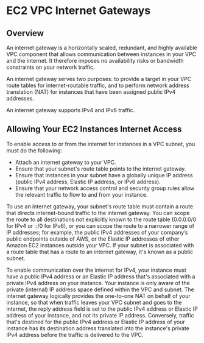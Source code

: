 # EC2 VPC Internet Gateways
## Overview
An internet gateway is a horizontally scaled, redundant, and highly available VPC component that allows communication between instances in your VPC and the internet.
It therefore imposes no availability risks or bandwidth constraints on your network traffic.

An internet gateway serves two purposes: to provide a target in your VPC route tables for internet-routable traffic, and to perform network address translation (NAT) for instances that have been assigned public IPv4 addresses.

An internet gateway supports IPv4 and IPv6 traffic.

## Allowing Your EC2 Instances Internet Access
To enable access to or from the internet for instances in a VPC subnet, you must do the following:
- Attach an internet gateway to your VPC.
- Ensure that your subnet's route table points to the internet gateway.
- Ensure that instances in your subnet have a globally unique IP address (public IPv4 address, Elastic IP address, or IPv6 address).
- Ensure that your network access control and security group rules allow the relevant traffic to flow to and from your instance.

To use an internet gateway, your subnet's route table must contain a route that directs internet-bound traffic to the internet gateway.
You can scope the route to all destinations not explicitly known to the route table (0.0.0.0/0 for IPv4 or ::/0 for IPv6), or you can scope the route to a narrower range of IP addresses; for example, the public IPv4 addresses of your company’s public endpoints outside of AWS, or the Elastic IP addresses of other Amazon EC2 instances outside your VPC.
If your subnet is associated with a route table that has a route to an internet gateway, it's known as a public subnet.

To enable communication over the internet for IPv4, your instance must have a public IPv4 address or an Elastic IP address that's associated with a private IPv4 address on your instance.
Your instance is only aware of the private (internal) IP address space defined within the VPC and subnet.
The internet gateway logically provides the one-to-one NAT on behalf of your instance, so that when traffic leaves your VPC subnet and goes to the internet, the reply address field is set to the public IPv4 address or Elastic IP address of your instance, and not its private IP address.
Conversely, traffic that's destined for the public IPv4 address or Elastic IP address of your instance has its destination address translated into the instance's private IPv4 address before the traffic is delivered to the VPC.
